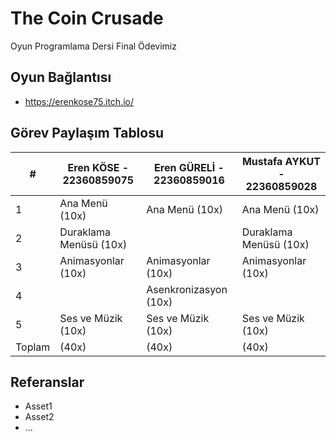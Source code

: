 # The Coin Crusade
Oyun Programlama Dersi Final Ödevimiz

## Oyun Bağlantısı
 -  https://erenkose75.itch.io/
## Görev Paylaşım Tablosu
| #      | Eren KÖSE - 22360859075                 | Eren GÜRELİ - 22360859016                 | Mustafa AYKUT - 22360859028                 |
|--------|-----------------------------------------|-------------------------------------------|---------------------------------------------|
| 1      | Ana Menü (10x)                          | Ana Menü (10x)                            | Ana Menü (10x)                              |
| 2      | Duraklama Menüsü (10x)                  |                                           | Duraklama Menüsü (10x)                      |
| 3      | Animasyonlar (10x)                      | Animasyonlar (10x)                        | Animasyonlar (10x)                          |
| 4      |                                         | Asenkronizasyon (10x)                     |                                             |
| 5      | Ses ve Müzik (10x)                      |  Ses ve Müzik (10x)                       | Ses ve Müzik (10x)                          |
| Toplam | (40x)                                   |  (40x)                                    | (40x)                                       |

## Referanslar
- Asset1
- Asset2
- ...
